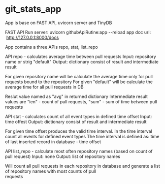 # git_stats_app

App is base on FAST API, uvicorn server and TinyDB

FAST API
  Run server:
  uvicorn githubApiRutine:app --reload
  app doc url:  http://127.0.0.1:8000/docs

App contains a three APIs repo, stat, list_repo

API repo - calculates average time between pull requests
  Input: repository name or strig "default"
  Output: dictionary consist of result and intermediate result
  
  For given repository name will be calculate the average time only for pull requests bound to the repository
  For given "default" will be calculate the average time for all pull requests in DB
  
  Reslut value named as "avg" in returned dictionary
  Intermediate result values are "len" - count of pull requests, "sum" - sum of time between pull requests

API stat - calculates count of all event types in defined time offset
  Input: time offest
  Output: dictionary consist of result and intermediate result

  For given time offset produces the valid time interval. In the time interval count all events for defined event types
  The time interval is defined as: time of last inserted record in database - time offset

API list_repo - calculate most often repository names (based on count of pull request)
  Input: none
  Output: list of repository names

  Will count all pull requests in each repository in database and generate a list of repository names with most counts of pull  
  requests

